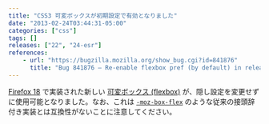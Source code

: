 ```yaml
---
title: "CSS3 可変ボックスが初期設定で有効となりました"
date: "2013-02-24T03:44:31-05:00"
categories: ["css"]
tags: []
releases: ["22", "24-esr"]
references:
    - url: "https://bugzilla.mozilla.org/show_bug.cgi?id=841876"
      title: "Bug 841876 – Re-enable flexbox pref (by default) in release builds"
---
```

[Firefox 18](https://developer.mozilla.org/docs/Firefox_18_for_developers) で実装された新しい [可変ボックス (flexbox)](https://developer.mozilla.org/docs/Web/Guide/CSS/Flexible_boxes) が、隠し設定を変更せずに使用可能となりました。なお、これは [`-moz-box-flex`](https://developer.mozilla.org/docs/Web/CSS/-moz-box-flex) のような従来の接頭辞付き実装とは互換性がないことに注意してください。
